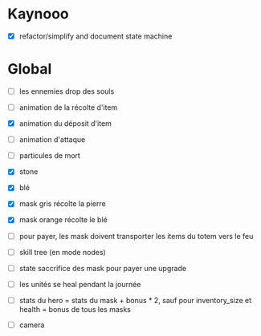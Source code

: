 # Kaynooo

- [x] refactor/simplify and document state machine

# Global

- [ ] les ennemies drop des souls
- [ ] animation de la récolte d'item
- [x] animation du déposit d'item
- [ ] animation d'attaque
- [ ] particules de mort
- [x] stone
- [x] blé
- [X] mask gris récolte la pierre
- [X] mask orange récolte le blé

- [ ] pour payer, les mask doivent transporter les items du totem vers le feu

- [ ] skill tree (en mode nodes)
- [ ] state saccrifice des mask pour payer une upgrade
- [ ] les unités se heal pendant la journée
- [ ] stats du hero = stats du mask + bonus * 2, sauf pour inventory_size et health = bonus de tous les masks

- [ ] camera
